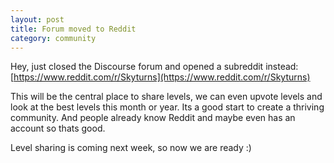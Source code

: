 ```yaml
---
layout: post
title: Forum moved to Reddit
category: community
---
```


Hey, just closed the Discourse forum and opened a subreddit instead: [https://www.reddit.com/r/Skyturns](https://www.reddit.com/r/Skyturns)

This will be the central place to share levels, we can even upvote levels and look at the best levels this month or year. Its a good start to create a thriving community. And people already know Reddit and maybe even has an account so thats good.

Level sharing is coming next week, so now we are ready :)